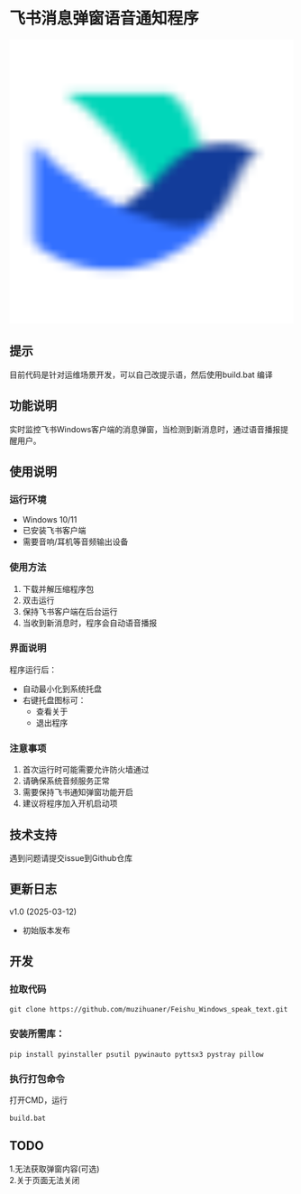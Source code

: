 # 飞书消息弹窗语音通知程序

![图标](feishu.ico)
## 提示
目前代码是针对运维场景开发，可以自己改提示语，然后使用build.bat 编译

## 功能说明
实时监控飞书Windows客户端的消息弹窗，当检测到新消息时，通过语音播报提醒用户。

## 使用说明

### 运行环境
- Windows 10/11
- 已安装飞书客户端
- 需要音响/耳机等音频输出设备

### 使用方法
1. 下载并解压缩程序包
2. 双击运行
3. 保持飞书客户端在后台运行
4. 当收到新消息时，程序会自动语音播报

### 界面说明
程序运行后：
- 自动最小化到系统托盘
- 右键托盘图标可：
  - 查看关于
  - 退出程序

### 注意事项
1. 首次运行时可能需要允许防火墙通过
2. 请确保系统音频服务正常
3. 需要保持飞书通知弹窗功能开启
4. 建议将程序加入开机启动项

## 技术支持
遇到问题请提交issue到Github仓库

## 更新日志
v1.0 (2025-03-12)
- 初始版本发布

## 开发
### 拉取代码
```
git clone https://github.com/muzihuaner/Feishu_Windows_speak_text.git
```
### 安装所需库：
```
pip install pyinstaller psutil pywinauto pyttsx3 pystray pillow
```
### 执行打包命令
打开CMD，运行
```
build.bat
```
## TODO
1.无法获取弹窗内容(可选)  
2.关于页面无法关闭
